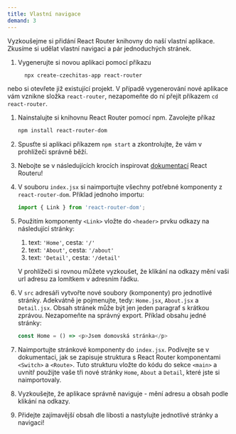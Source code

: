 ```yaml
---
title: Vlastní navigace
demand: 3
---
```


Vyzkoušejme si přidání React Router knihovny do naší vlastní aplikace. Zkusíme si udělat vlastní navigaci a pár jednoduchých stránek.

1. Vygenerujte si novou aplikaci pomocí příkazu
   ```sh
     npx create-czechitas-app react-router
   ```
nebo si otevřete již existující projekt. V případě vygenerování nové aplikace vám vznikne složka `react-router`, nezapomeňte do ní přejít příkazem `cd react-router`.
1. Nainstalujte si knihovnu React Router pomocí npm. Zavolejte příkaz
   ```sh
   npm install react-router-dom
   ```
1. Spusťte si aplikaci příkazem `npm start` a zkontrolujte, že vám v prohlížeči správně běží.
1. Nebojte se v následujících krocích inspirovat [dokumentací](https://reactrouter.com/web/guides/quick-start) React Routeru!
1. V souboru `index.jsx` si naimportujte všechny potřebné komponenty z `react-router-dom`. Příklad jednoho importu:
   ```js
   import { Link } from 'react-router-dom';
   ```
1. Použitím komponenty `<Link>` vložte do `<header>` prvku odkazy na následující stránky:
   1. text: `'Home'`, cesta: `'/'`
   2. text: `'About'`, cesta: `'/about'`
   3. text: `'Detail'`, cesta: `'/detail'`
   
   V prohlížeči si rovnou můžete vyzkoušet, že klikání na odkazy mění vaši url adresu za lomítkem v adresním řádku.
1. V `src` adresáři vytvořte nové soubory (komponenty) pro jednotlivé stránky. Adekvátně je pojmenujte, tedy: `Home.jsx`, `About.jsx` a `Detail.jsx`. Obsah stránek může být jen jeden paragraf s krátkou zprávou. Nezapomeňte na správný export. Příklad obsahu jedné stránky:
   ```js
   const Home = () => <p>Jsem domovská stránka</p>
   ```
1. Naimportujte stránkové komponenty do `index.jsx`. Podívejte se v dokumentaci, jak se zapisuje struktura s React Router komponentami `<Switch>` a `<Route>`. Tuto strukturu vložte do kódu do sekce `<main>` a uvnitř použijte vaše tři nové stránky `Home`, `About` a `Detail`, které jste si naimportovaly.
1. Vyzkoušejte, že aplikace správně naviguje - mění adresu a obsah podle klikání na odkazy.
1. Přidejte zajímavější obsah dle libosti a nastylujte jednotlivé stránky a navigaci!